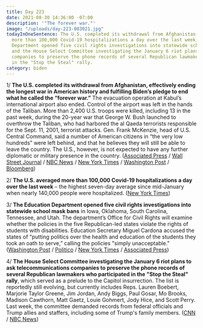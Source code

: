 ```yaml
---
title: Day 223
date: 2021-08-30 14:36:00 -07:00
description: '"The forever war."'
image: "/uploads/day-223-083021.jpg"
todayInOneSentence: The U.S. completed its withdrawal from Afghanistan; The U.S. averaged
  more than 100,000 Covid-19 hospitalizations a day over the last week; the Education
  Department opened five civil rights investigations into statewide school mask bans;
  and the House Select Committee investigating the January 6 riot plans to ask telecommunications
  companies to preserve the phone records of several Republican lawmakers who participated
  in the "Stop the Steal" rally.
category: biden
---
```


1/ **The U.S. completed its withdrawal from Afghanistan, effectively ending the longest war in American history and fulfilling Biden’s pledge to end what he called the “forever war.”** The evacuation operation at Kabul’s international airport also ended. Control of the airport was left in the hands of the Taliban. More than 2,400 U.S. troops were killed, including 13 in the past week, during the 20-year war that George W. Bush launched to overthrow the Taliban, who had harbored the al Qaeda terrorists responsible for the Sept. 11, 2001, terrorist attacks. Gen. Frank McKenzie, head of U.S. Central Command, said a number of American citizens in “the very low hundreds” were left behind, and that he believes they will still be able to leave the country. The U.S., however, is not expected to have any further diplomatic or military presence in the country. ([Associated Press](https://apnews.com/article/afghanistan-islamic-state-group-e10e038baea732dae879c11234507f81) / [Wall Street Journal](https://www.wsj.com/articles/last-u-s-troops-leave-afghanistan-after-nearly-20-years-11630355853) / [NBC News](https://www.nbcnews.com/politics/national-security/last-plane-carrying-americans-afghanistan-departs-nation-s-longest-war-n1278012) / [New York Times](https://www.nytimes.com/live/2021/08/30/world/afghanistan-news#us-military-evacuation-kabul-afghanistan) / [Washington Post](https://www.washingtonpost.com/world/2021/08/30/afghanistan-kabul-taliban-live-updates/) / [Bloomberg](https://www.bloomberg.com/news/articles/2021-08-30/u-s-forces-leave-afghanistan-ending-20-year-military-presence?sref=MIBMEEoj))

2/ **The U.S. averaged more than 100,000 Covid-19 hospitalizations a day over the last week** – the highest seven-day average since mid-January when nearly 140,000 people were hospitalized. ([New York Times](https://www.nytimes.com/2021/08/30/us/delta-100000-covid-patients.html))

3/ **The Education Department opened five civil rights investigations into statewide school mask bans** in Iowa, Oklahoma, South Carolina, Tennessee, and Utah. The department’s Office for Civil Rights will examine whether the policies in the five Republican-led states violate the rights of students with disabilities. Education Secretary Miguel Cardona accused the states of “putting politics over the health and education of the students they took an oath to serve,” calling the policies "simply unacceptable." ([Washington Post](https://www.washingtonpost.com/education/2021/08/30/biden-school-masks-investigation-state/) / [Politico](https://www.politico.com/news/2021/08/30/education-department-probe-unacceptable-school-mask-bans-507589) / [New York Times](https://www.nytimes.com/2021/08/30/us/politics/biden-masks-investigations-special-education.html) / [Associated Press](https://apnews.com/article/health-education-coronavirus-pandemic-75626804dd993775d292a6b450e13d01))

4/ **The House Select Committee investigating the January 6 riot plans to ask telecommunications companies to preserve the phone records of several Republican lawmakers who participated in the "Stop the Steal" rally**, which served as a prelude to the Capitol insurrection. The list is reportedly still evolving, but currently includes Reps. Lauren Boebert, Marjorie Taylor Greene, Jim Jordan, Andy Biggs,  Paul Gosar, Mo Brooks, Madison Cawthorn, Matt Gaetz, Louie Gohmert, Jody Hice, and Scott Perry. Last week, the committee demanded records from federal officials and Trump allies and staffers, including some of Trump's family members. ([CNN](https://www.cnn.com/2021/08/30/politics/january-6-phone-records-members-of-congress/index.html) / [NBC News](https://www.nbcnews.com/politics/congress/jan-6-committee-ask-phone-companies-republican-lawmakers-records-n1278044))
